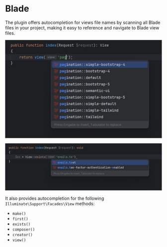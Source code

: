 # Blade


The plugin offers autocompletion for views file names by scanning all Blade files in your project, 
making it easy to reference and navigate to Blade view files.

![Code generation](./images/blade/view-method.png)

![Code generation](./images/blade/view-methods.png)

It also provides autocompletion for the following `Illuminate\Support\Facades\View` methods:
* `make()`
* `first()`
* `exists()`
* `composer()`
* `creator()`
* `view()`